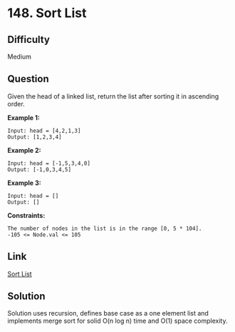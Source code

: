 # 148. Sort List

## Difficulty

Medium

## Question

Given the head of a linked list, return the list after sorting it in ascending order.

**Example 1:**

    Input: head = [4,2,1,3]
    Output: [1,2,3,4]

**Example 2:**

    Input: head = [-1,5,3,4,0]
    Output: [-1,0,3,4,5]

**Example 3:**

    Input: head = []
    Output: []

**Constraints:**

    The number of nodes in the list is in the range [0, 5 * 104].
    -105 <= Node.val <= 105

## Link

[Sort List](https://leetcode.com/problems/sort-list/)

## Solution

Solution uses recursion, defines base case as a one element list and implements merge sort for solid O(n log n) time and O(1) space complexity.
